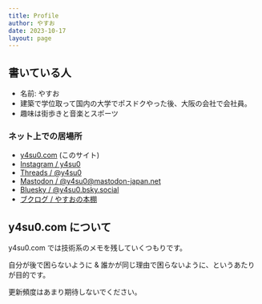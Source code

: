```yaml
---
title: Profile
author: やすお
date: 2023-10-17
layout: page
---
```


## 書いている人

- 名前: やすお
- 建築で学位取って国内の大学でポスドクやった後、大阪の会社で会社員。
- 趣味は街歩きと音楽とスポーツ

### ネット上での居場所

- [y4su0.com](https://www.y4su0.com/) (このサイト)
- <a href="https://www.instagram.com/y4su0" rel="me" target="_blank">Instagram / y4su0</a>
- <a href="https://www.threads.net/@y4su0" rel="me" target="_blank">Threads / @y4su0</a>
- <a href="https://mastodon-japan.net/@y4su0" rel="me" target="_blank">Mastodon / @y4su0@mastodon-japan.net</a>
- <a href="https://bsky.app/profile/y4su0.bsky.social" rel="me" target="_blank">Bluesky / @y4su0.bsky.social</a>
- <a href="https://booklog.jp/users/y4su0" rel="me" target="_blank">ブクログ / やすおの本棚</a>

## y4su0.com について

y4su0.com では技術系のメモを残していくつもりです。

自分が後で困らないように & 誰かが同じ理由で困らないように、というあたりが目的です。

更新頻度はあまり期待しないでください。
